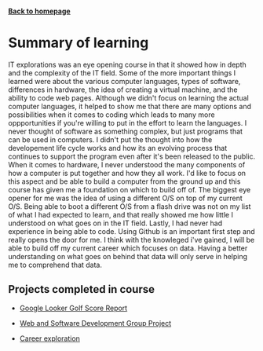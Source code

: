 #### [Back to homepage](https://waltervue.github.io/)

# Summary of learning

IT explorations was an eye opening course in that it showed how in depth and the complexity of the IT field.  Some of the more important things I learned were about the various computer languages, types of software, differences in hardware, the idea of creating a virtual machine, and the ability to code web pages.  Although we didn't focus on learning the actual computer languages, it helped to show me that there are many options and possibilities when it comes to coding which leads to many more oppportunities if you're willing to put in the effort to learn the languages.  I never thought of software as something complex, but just programs that can be used in computers. I didn't put the thought into how the developement life cycle works and how its an evolving process that continues to support the program even after it's been released to the public.  When it comes to hardware, I never understood the many components of how a computer is put together and how they all work.  I'd like to focus on this aspect and be able to build a computer from the ground up and this course has given me a foundation on which to build off of.  The biggest eye opener for me was the idea of using a different O/S on top of my current O/S.  Being able to boot a different O/S from a flash drive was not on my list of what I had expected to learn, and that really showed me how little I understood on what goes on in the IT field.  Lastly, I had never had experience in being able to code.  Using Github is an important first step and really opens the door for me.  I think with the knowleged i've gained, I will be able to build off my current career which focuses on data.  Having a better understanding on what goes on behind that data will only serve in helping me to comprehend that data.

## Projects completed in course

- [Google Looker Golf Score Report](https://github.com/waltervue/it-explorations/blob/main/Golf_Score_Report.pdf)
  
- [Web and Software Development Group Project](https://github.com/waltervue/it-explorations/raw/refs/heads/main/Career%20Exploration%20Group%20Project%20(1).pptx)

- [Career exploration](https://github.com/waltervue/it-explorations/raw/refs/heads/main/Career%20Exploration.docx)
